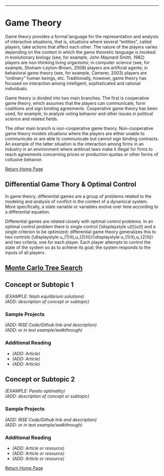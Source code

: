 ---
# Game Theory 
Game theory provides a formal language for the representation and analysis of interactive situations, that is, situations where several “entities”, called players, take actions that affect each other. The nature of the players varies depending on the context in which the game theoretic language is invoked: in evolutionary biology (see, for example, John Maynard Smith, 1982) players are non-thinking living organisms; in computer science (see, for example, Shoham-Leyton-Brown, 2008) players are artificial agents; in behavioral game theory (see, for example, Camerer, 2003) players are “ordinary” human beings, etc. Traditionally, however, game theory has focused on interaction among intelligent, sophisticated and rational individuals.

Game theory is divided into two main branches. The first is cooperative game theory, which assumes that the players can communicate, form coalitions and sign binding agreements. Cooperative game theory has been used, for example, to analyze voting behavior and other issues in political science and related fields.

The other main branch is non-cooperative game theory. Non-cooperative game theory models situations where the players are either unable to communicate or are able to communicate but cannot sign binding contracts. An example of the latter situation is the interaction among firms in an industry in an environment where antitrust laws make it illegal for firms to reach agreements concerning prices or production quotas or other forms of collusive behavior.

[Return Home Page](../index.md)
## Differential Game Thory & Optimal Control 
In game theory, differential games are a group of problems related to the modeling and analysis of conflict in the context of a dynamical system. More specifically, a state variable or variables evolve over time according to a differential equation.

Differential games are related closely with optimal control problems. In an optimal control problem there is single control {\displaystyle u(t)}u(t) and a single criterion to be optimized; differential game theory generalizes this to two controls {\displaystyle u_{1}(t),u_{2}(t)}{\displaystyle u_{1}(t),u_{2}(t)} and two criteria, one for each player. Each player attempts to control the state of the system so as to achieve its goal; the system responds to the inputs of all players.

## [Monte Carlo Tree Search](https://medium.com/@pedrohbtp/ai-monte-carlo-tree-search-mcts-49607046b204)

## Concept or Subtopic 1
*(EXAMPLE: Nash equilibrium solutions)*\
*(ADD: description of concept or subtopic)*

### Sample Projects
*(ADD: RISE Code/Github link and description)*\
*(ADD: or in text example/walkthrough)*
 
### Additional Reading
+ *(ADD: Article)*
+ *(ADD: Article)*
+ *(ADD: Article)*


## Concept or Subtopic 2
*(EXAMPLE: Pareto optimality)*\
*(ADD: description of concept or subtopic)*

### Sample Projects
*(ADD: RISE Code/Github link and description)*\
*(ADD: or in text example/walkthrough)*

### Additional Reading
+ *(ADD: Article or resource)*
+ *(ADD: Article or resource)*
+ *(ADD: Article or resource)*

[Return Home Page](../index.md)
